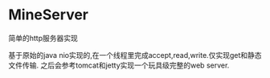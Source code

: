 # MineServer
简单的http服务器实现

基于原始的java nio实现的,在一个线程里完成accept,read,write.仅实现get和静态文件传输.
之后会参考tomcat和jetty实现一个玩具级完整的web server.